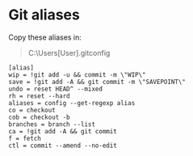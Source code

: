 # Git aliases

Copy these aliases in:

> C:\Users\[User]\.gitconfig

```
[alias]
wip = !git add -u && commit -m \"WIP\"
save = !git add -A && git commit -m \"SAVEPOINT\"
undo = reset HEAD^ --mixed
rh = reset --hard
aliases = config --get-regexp alias
co = checkout
cob = checkout -b
branches = branch --list
ca = !git add -A && git commit
f = fetch
ctl = commit --amend --no-edit
```